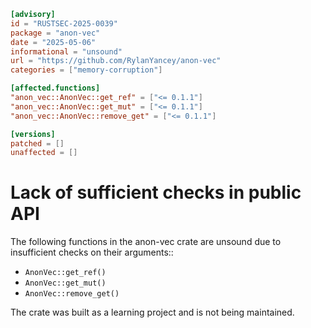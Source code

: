 ```toml
[advisory]
id = "RUSTSEC-2025-0039"
package = "anon-vec"
date = "2025-05-06"
informational = "unsound"
url = "https://github.com/RylanYancey/anon-vec"
categories = ["memory-corruption"]

[affected.functions]
"anon_vec::AnonVec::get_ref" = ["<= 0.1.1"]
"anon_vec::AnonVec::get_mut" = ["<= 0.1.1"]
"anon_vec::AnonVec::remove_get" = ["<= 0.1.1"]

[versions]
patched = []
unaffected = []
```

# Lack of sufficient checks in public API

The following functions in the anon-vec crate are unsound due to insufficient checks on their
arguments::

- `AnonVec::get_ref()`
- `AnonVec::get_mut()`
- `AnonVec::remove_get()`

The crate was built as a learning project and is not being maintained.
